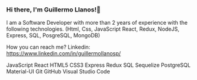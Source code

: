 ### Hi there, I'm Guillermo Llanos!👋


I am a Software Developer with more than 2 years of experience with the following technologies. (Html, Css, JavaScript React, Redux, NodeJS, Express, SQL, PosgreSQL, MongoDB)

How you can reach me?
Linkedin: https://www.linkedin.com/in/guillermollanosp/

JavaScript  React HTML5  CSS3  Express Redux SQL Sequelize PostgreSQL Material-UI Git  GitHub  Visual Studio Code 

